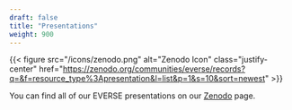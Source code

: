 ```yaml
---
draft: false
title: "Presentations"
weight: 900
---
```


{{< figure src="/icons/zenodo.png" alt="Zenodo Icon" class="justify-center" href="https://zenodo.org/communities/everse/records?q=&f=resource_type%3Apresentation&l=list&p=1&s=10&sort=newest" >}}

You can find all of our EVERSE presentations on our [Zenodo](https://zenodo.org/communities/everse/records?q=&f=resource_type%3Apresentation&l=list&p=1&s=10&sort=newest) page.
